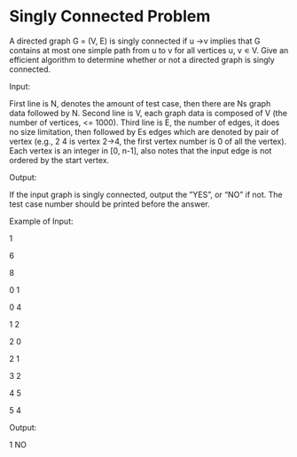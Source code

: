# Singly Connected Problem

A directed graph G = (V, E) is singly connected if u ->v implies that G contains at most one simple path from u to v for all vertices u, v ∊ V. Give an efficient algorithm to determine whether or not a directed graph is singly connected.

Input:

First line is N, denotes the amount of test case, then there are Ns graph data followed by N. Second line is V, each graph data is composed of V (the number of vertices, <= 1000). Third line is E, the number of edges, it does no size limitation, then followed by Es edges which are denoted by pair of vertex (e.g., 2 4 is vertex 2->4, the first vertex number is 0 of all the vertex). Each vertex is an integer in [0, n-1], also notes that the input edge is not ordered by the start vertex.

Output:

If the input graph is singly connected, output the ”YES”, or “NO” if not.
The test case number should be printed before the answer.

Example of Input:

1

6

8

0 1

0 4

1 2

2 0

2 1

3 2

4 5

5 4

Output:

1 NO
